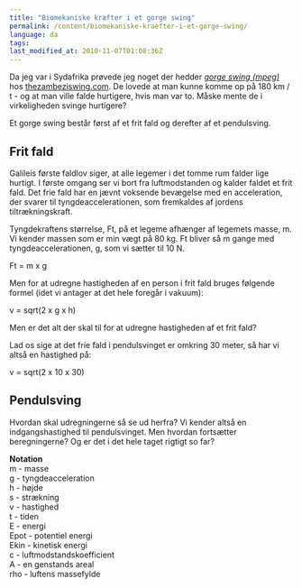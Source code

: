 ```yaml
---
title: "Biomekaniske kræfter i et gorge swing"
permalink: /content/biomekaniske-kraefter-i-et-gorge-swing/
language: da
tags:
last_modified_at: 2010-11-07T01:08:36Z
---
```


Da jeg var i Sydafrika prøvede jeg noget der hedder _[gorge swing (mpeg)](https://www.thezambeziswing.com/MVC-152W.MPG)_ hos [thezambeziswing.com](https://www.thezambeziswing.com/). De lovede at man kunne komme op på 180 km / t - og at man ville falde hurtigere, hvis man var to. Måske mente de i virkeligheden svinge hurtigere?

Et gorge swing består først af et frit fald og derefter af et pendulsving.

Frit fald
---------

Galileis første faldlov siger, at alle legemer i det tomme rum falder lige hurtigt. I første omgang ser vi bort fra luftmodstanden og kalder faldet et frit fald. Det frie fald har en jævnt voksende bevægelse med en acceleration, der svarer til tyngdeaccelerationen, som fremkaldes af jordens tiltrækningskraft.

Tyngdekraftens størrelse, Ft, på et legeme afhænger af legemets masse, m. Vi kender massen som er min vægt på 80 kg. Ft bliver så m gange med tyngdeaccelerationen, g, som vi sætter til 10 N.

Ft = m x g

Men for at udregne hastigheden af en person i frit fald bruges følgende formel (idet vi antager at det hele foregår i vakuum):

v = sqrt(2 x g x h)

Men er det alt der skal til for at udregne hastigheden af et frit fald?

Lad os sige at det frie fald i pendulsvinget er omkring 30 meter, så har vi altså en hastighed på:

v = sqrt(2 x 10 x 30)

Pendulsving
-----------

Hvordan skal udregningerne så se ud herfra? Vi kender altså en indgangshastighed til pendulsvinget. Men hvordan fortsætter beregningerne? Og er det i det hele taget rigtigt so far?

**Notation**  
m - masse  
g - tyngdeacceleration  
h - højde  
s - strækning  
v - hastighed  
t - tiden  
E - energi  
Epot - potentiel energi  
Ekin - kinetisk energi  
c - luftmodstandskoefficient  
A - en genstands areal  
rho - luftens massefylde
